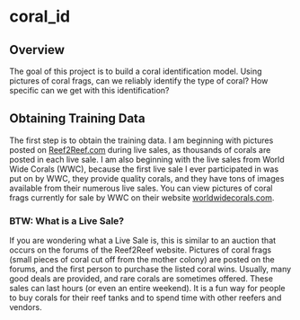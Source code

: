 # coral_id

## Overview

The goal of this project is to build a coral identification model. Using pictures of coral frags, can we reliably identify the type of coral? How specific can we get with this identification?

## Obtaining Training Data

The first step is to obtain the training data. I am beginning with pictures posted on [Reef2Reef.com](www.Reef2Reef.com) during live sales, as thousands of corals are posted in each live sale. I am also beginning with the live sales from World Wide Corals (WWC), because the first live sale I ever participated in was put on by WWC, they provide quality corals, and they have tons of images available from their numerous live sales. You can view pictures of coral frags currently for sale by WWC on their website [worldwidecorals.com](worldwidecorals.com).

### BTW: What is a Live Sale?

If you are wondering what a Live Sale is, this is similar to an auction that occurs on the forums of the Reef2Reef website. Pictures of coral frags (small pieces of coral cut off from the mother colony) are posted on the forums, and the first person to purchase the listed coral wins. Usually, many good deals are provided, and rare corals are sometimes offered. These sales can last hours (or even an entire weekend). It is a fun way for people to buy corals for their reef tanks and to spend time with other reefers and vendors.
